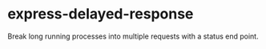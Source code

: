 # express-delayed-response
Break long running processes into multiple requests with a status end point.
